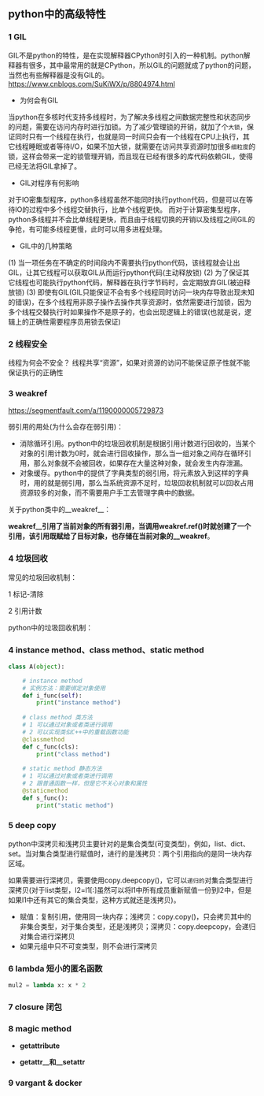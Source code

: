 ## python中的高级特性

### 1 GIL

GIL不是python的特性，是在实现解释器CPython时引入的一种机制。python解释器有很多，其中最常用的就是CPython，所以GIL的问题就成了python的问题，当然也有些解释器是没有GIL的。
https://www.cnblogs.com/SuKiWX/p/8804974.html

* 为何会有GIL

当python在多核时代支持多线程时，为了解决多线程之间数据完整性和状态同步的问题，需要在访问内存时进行加锁。为了减少管理锁的开销，就加了个`大锁`，保证同时只有一个线程在执行，也就是同一时间只会有一个线程在CPU上执行，其它线程睡眠或者等待I/O，如果不加大锁，就需要在访问共享资源时加很多`细粒度`的锁，这样会带来一定的锁管理开销，而且现在已经有很多的库代码依赖GIL，使得已经无法将GIL拿掉了。

* GIL对程序有何影响

对于IO密集型程序，python多线程虽然不能同时执行python代码，但是可以在等待IO的过程中多个线程交替执行，比单个线程更快。
而对于计算密集型程序，python多线程并不会比单线程更快，而且由于线程切换的开销以及线程之间GIL的争抢，有可能多线程更慢，此时可以用多进程处理。

* GIL中的几种策略

(1) 当一项任务在不确定的时间段内不需要执行python代码，该线程就会让出GIL，让其它线程可以获取GIL从而运行python代码(主动释放锁)
(2) 为了保证其它线程也可能执行python代码，解释器在执行字节码时，会定期放弃GIL(被迫释放锁)
(3) 即使有GIL(GIL只能保证不会有多个线程同时访问一块内存导致出现未知的错误)，在多个线程用非原子操作去操作共享资源时，依然需要进行加锁，因为多个线程交替执行时如果操作不是原子的，也会出现逻辑上的错误(也就是说，逻辑上的正确性需要程序员用锁去保证)

### 2 线程安全

线程为何会不安全？
线程共享“资源”，如果对资源的访问不能保证原子性就不能保证执行的正确性

### 3 weakref

https://segmentfault.com/a/1190000005729873

弱引用的用处(为什么会存在弱引用)：

* 消除循环引用。python中的垃圾回收机制是根据引用计数进行回收的，当某个对象的引用计数为0时，就会进行回收操作，那么当一组对象之间存在循环引用，那么对象就不会被回收，如果存在大量这种对象，就会发生内存泄漏。
* 对象缓存。python中的提供了字典类型的弱引用，将元素放入到这样的字典时，用的就是弱引用，那么当系统资源不足时，垃圾回收机制就可以回收占用资源较多的对象，而不需要用户手工去管理字典中的数据。

关于python类中的__weakref__：

__weakref__引用了当前对象的所有弱引用，当调用weakref.ref()时就创建了一个引用，该引用既赋给了目标对象，也存储在当前对象的__weakref__。

### 4 垃圾回收

常见的垃圾回收机制：

1 标记-清除

2 引用计数

python中的垃圾回收机制：

### 4 instance method、class method、static method

``` python
class A(object):

    # instance method
    # 实例方法：需要绑定对象使用
    def i_func(self):
        print("instance method")
    
    # class method 类方法
    # 1 可以通过对象或者类进行调用
    # 2 可以实现类似C++中的重载函数功能
    @classmethod
    def c_func(cls):
        print("class method")
    
    # static method 静态方法
    # 1 可以通过对象或者类进行调用
    # 2 跟普通函数一样，但是它不关心对象和属性
    @staticmethod
    def s_func():
        print("static method")
```

### 5 deep copy

python中深拷贝和浅拷贝主要针对的是集合类型(可变类型)，例如，list、dict、set。当对集合类型进行赋值时，进行的是浅拷贝：两个引用指向的是同一块内存区域。

如果需要进行深拷贝，需要使用copy.deepcopy()，它可以`递归的`对集合类型进行深拷贝(对于list类型，l2=l1[:]虽然可以将l1中所有成员重新赋值一份到l2中，但是如果l1中还有其它的集合类型，这种方式就还是浅拷贝)。

* 赋值：复制引用，使用同一块内存；浅拷贝：copy.copy()，只会拷贝其中的非集合类型，对于集合类型，还是浅拷贝；深拷贝：copy.deepcopy，会递归对集合进行深拷贝
* 如果元组中只不可变类型，则不会进行深拷贝

### 6 lambda 短小的匿名函数

``` python
mul2 = lambda x: x * 2
```

### 7 closure 闭包

### 8 magic method

* __getattribute__

* __getattr__和__setattr__

### 9 vargant & docker


